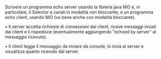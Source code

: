 Scrivere un programma echo server usando la libreria java NIO e, in particolare, il Selector e canali in modalità non bloccante, e un programma echo client, 
usando NIO (va bene anche con modalità bloccante).


• Il server accetta richieste di connessioni dai client, riceve messaggi inviati dai client e li rispedisce (eventualmente aggiungendo "echoed by server" al 
messaggio ricevuto).


• Il client legge il messaggio da inviare da console, lo invia al server e visualizza quanto ricevuto dal server.
